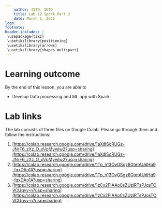 ```yaml
---
    author: ISTD, SUTD
    title: Lab 12 Spark Part 2
    date: March 5, 2025
logo: 
footnote:
header-includes: |
 \usepackage{tikz}
 \usetikzlibrary{positioning}
 \usetikzlibrary{arrows}
 \usetikzlibrary{shapes.multipart}
---
```




# Learning outcome


By the end of this lesson, you are able to

<!-- * Setup Zeppelin Notebook with Spark Cluster  -->
* Develop Data processing and ML app with Spark


# Lab links

The lab consists of three files on Google Colab. Please go through them and follow the instructions: 

1. [https://colab.research.google.com/drive/1aXdiScRUGz-JNrF6_zXz_O_oVpMywlw2?usp=sharing](https://colab.research.google.com/drive/1aXdiScRUGz-JNrF6_zXz_O_oVpMywlw2?usp=sharing)
2. [https://colab.research.google.com/drive/1Tp_h13OvGSgz8GtetAUdHq9-fqxDAo1A?usp=sharing](https://colab.research.google.com/drive/1Tp_h13OvGSgz8GtetAUdHq9-fqxDAo1A?usp=sharing)
3. [https://colab.research.google.com/drive/1zCx2FIAAo0sZUziRTsPJqsTOVCUqvv-n?usp=sharing](https://colab.research.google.com/drive/1zCx2FIAAo0sZUziRTsPJqsTOVCUqvv-n?usp=sharing)


